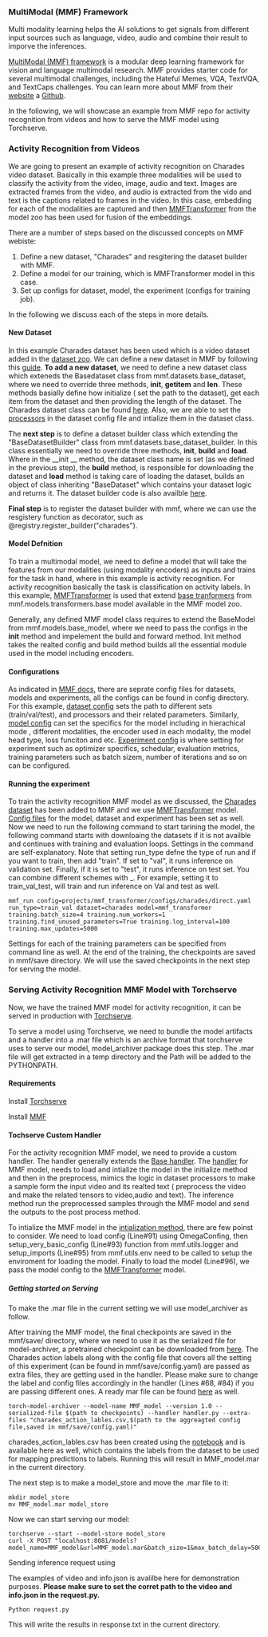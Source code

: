 ### MultiModal (MMF) Framework

Multi modality learning helps the AI solutions to get signals from different input sources such as language, video, audio and combine their result to imporve the inferences. 


[MultiModal (MMF) framework](https://ai.facebook.com/blog/announcing-mmf-a-framework-for-multimodal-ai-models/)  is a modular deep learning framework for vision and language multimodal research. MMF provides  starter code for several multimodal challenges, including the Hateful Memes, VQA, TextVQA, and TextCaps challenges. You can learn more about MMF from their [website](https://mmf.readthedocs.io/en/latest/?fbclid=IwAR3P8zccSXqNt1XCCUv4Ysq0qkD515T6K9JnhUwpNcz0zzRl75FNSio9REU) a [Github](https://github.com/facebookresearch/mmf?fbclid=IwAR2OZi-8rQaxO3uwLxwvvvr9cuY8J6h0JP_g6BBM-qM7wpnNYEZEmWOQ6mc). 

In the following, we will showcase an example from MMF repo for activity recognition from videos and how to serve the MMF model using Torchserve. 


### Activity Recognition from Videos

We are going to present an example of activity recognition on Charades video dataset. Basically in this example three modalities will be used to classify the activity from the video, image, audio and text. Images are extracted frames from the video, and audio is extracted from the vido and text is the captions related to frames in the video. In this case,  embedding for each of the modalities are captured and then [MMFTransformer](https://github.com/facebookresearch/mmf/blob/master/mmf/models/mmf_transformer.py) from the model zoo has been used for fusion of the embeddings. 

 There are a number of steps based on the discussed concepts on MMF webiste:

1. Define a new dataset, "Charades" and resgitering the dataset builder with MMF.
2. Define a model for our training, which is MMFTransformer model in this case.
3. Set up configs for dataset, model, the experiment (configs for training job).

In the following we discuss each of the steps in more details. 

#### New Dataset

In this example Charades dataset has been used which is a video dataset added in the [dataset zoo](https://github.com/facebookresearch/mmf/tree/master/mmf/datasets/builders/charades). We can define a new dataset in MMF by following this [guide](https://mmf.sh/docs/tutorials/dataset). **To add a new dataset**, we need to define a new dataset class which exteneds the Basedataset class from  mmf.datasets.base_dataset, where we need to override three methods, __init__, __getitem__ and __len__. These methods basially define how initialize ( set the path to the dataset), get each item from the dataset and then providing the length of the dataset. The Charades dataset class can be found [here](https://github.com/facebookresearch/mmf/blob/master/mmf/datasets/builders/charades/dataset.py#L16).  Also, we are able to set the [processors](https://github.com/facebookresearch/mmf/blob/master/mmf/configs/datasets/charades/defaults.yaml#L22) in the dataset config file and intialize them in the dataset class. 

The **next step** is to define a dataset builder class which extending the "BaseDatasetBuilder" class from mmf.datasets.base_dataset_builder. In this class essentially we need to override three methods, __init__, __build__ and __load__. Where in the __init __ method, the dataset class name is set (as we defined in the previous step), the __build__ method, is responsible for downloading the dataset and __load__ method is taking care of   loading the dataset, builds an object of class inheriting "BaseDataset" which contains your dataset logic and returns it. The dataset builder code is also availble [here](https://github.com/facebookresearch/mmf/blob/master/mmf/datasets/builders/charades/builder.py).

**Final step** is to register the dataset builder with mmf, where we can use the resgistery function as decorator, such as @registry.register_builder("charades"). 

#### Model Defnition

To train a multimodal model, we need to define a model that will take the features from our modalities (using modality encoders) as inputs and trains for the task in hand, where in this example is activity recognition. For activity recognition basically the task is classification on activity labels. In this example, [MMFTransformer](https://github.com/facebookresearch/mmf/blob/master/mmf/models/mmf_transformer.py) is used that extend [base tranformers](https://github.com/facebookresearch/mmf/blob/master/mmf/models/transformers/base.py) from mmf.models.transformers.base model available in the MMF model zoo.

 Generally, any defined MMF model class requires to extend the BaseModel from mmf.models.base_model, where we need to pass the configs in the __init__ method and impelement the build and forward method. Init method takes the realted config and build method builds all the essential module used in the model including encoders. 

#### Configurations

As indicated in [MMF docs](https://mmf.sh/docs/notes/configuration), there are seprate config files for datasets, models and experiments, all the configs can be found in config directory. For this example, [dataset config](https://github.com/facebookresearch/mmf/blob/master/mmf/configs/datasets/charades/defaults.yaml) sets the path to different sets (train/val/test), and processors and their related parameters. Similarly, [model config](https://github.com/facebookresearch/mmf/blob/master/mmf/configs/models/mmf_transformer/defaults.yaml) can set the specifics for the model including in hierachical mode , different modalities, the encoder used in each modality, the model head type, loss funciton and etc. [Experiment config](https://github.com/facebookresearch/mmf/blob/video_datasets/projects/mmf_transformer/configs/charades/direct.yaml) is where setting for experiment such as optimizer specifics, schedular,  evaluation metrics, training parameters such as batch sizem, number of iterations and so on can be configured. 

#### Running the experiment

To train the activity recognition MMF model as we discussed, the [Charades dataset](https://github.com/facebookresearch/mmf/blob/video_datasets/mmf/datasets/builders/charades/dataset.py#L16) has been added to MMF and we use  [MMFTransformer](https://github.com/facebookresearch/mmf/blob/video_datasets/mmf/models/mmf_transformer.py#L34) model. [Config files](https://github.com/facebookresearch/mmf/tree/video_datasets/mmf/configs) for the model, dataset and experiment has been set as well. Now we need to run the following command to start tarining the model, the following command starts with downloaing the datasets if it is not availble and continues with training and evaluation loops. Settings in the command are self-explanatory. Note that setting run_type defne the type of run and if you want to train, then add "train". If set to "val", it runs inference on validation set. Finally, if it is set to "test", it runs inference on test set. You can combine different schemes  with _. For example, setting it to train_val_test, will train and run inference on Val and test as well.

```
mmf_run config=projects/mmf_transformer/configs/charades/direct.yaml  run_type=train_val dataset=charades model=mmf_transformer training.batch_size=4 training.num_workers=1 training.find_unused_parameters=True training.log_interval=100 training.max_updates=5000
```

Settings for each of the training parameters can be specified from command line as well. At the end of the training, the checkpoints are saved in mmf/save directory. We will use the saved checkpoints in the next step for serving the model.

### Serving Activity Recognition MMF Model with Torchserve

Now, we have the trained MMF model for activity recognition, it can be served in production with [Torchserve](https://github.com/pytorch/serve). 

To serve a model using Torchserve, we need to bundle the model artifacts and a handler into a .mar file which is an archive format that torchserve uses to serve our model, model_archiver package does this step. The .mar file will get extracted in a temp directory and the Path will be added to the PYTHONPATH.

#### Requirements

Install [Torchserve](https://github.com/pytorch/serve)


Install [MMF](https://github.com/facebookresearch/mmf/tree/video_datasets)

#### Tochserve Custom Handler

For the activity recognition MMF model, we need to provide a custom handler. The handler generally extends the [Base handler](https://github.com/pytorch/serve/blob/master/ts/torch_handler/base_handler.py). The [handler](https://github.com/pytorch/serve/blob/adding_MMF_example/examples/MMF-activity-recognition/handler.py) for MMF model, needs to load and intialize the model in the initialize method and then in the preprocess, mimics the logic in dataset processors to make a sample form the input video and its realted text ( preprocess the video and make the related tensors to video,audio and text). The inference method run the preprocessed samples through the  MMF model and send the outputs to the post process method. 

To intialize the MMF model in the [intialization method](https://github.com/pytorch/serve/blob/adding_MMF_example/examples/MMF-activity-recognition/handler.py#L65), there are few poinst to consider. We need to load config (Line#91) using OmegaConfing, then setup_very_basic_config (Line#93) function from mmf.utils.logger and setup_imports (Line#95) from  mmf.utils.env need to be called to setup the enviroment for loading the model. Finally to load the model (Line#96), we pass the model config to the  [MMFTransformer](https://github.com/facebookresearch/mmf/blob/video_datasets/mmf/models/mmf_transformer.py) model. 

##### Getting started on Serving

To make the .mar file in the current setting we will use model_archiver as follow.

After training the MMF model, the final checkpoints are saved in the mmf/save/ directory, where we need to use it as the serialized file for model-archiver, a pretrained checkpoint can be downloaded from [here](https://mmfartifacts.s3-us-west-2.amazonaws.com/mmf_transformer_Charades_final.pth). The Charades action labels along with the config file that covers all the setting of this experiment (can be found in mmf/save/config.yaml) are passed as extra files, they are getting used in the handler. Please make sure to change the label and config files accordingly in the handler (Lines #68, #84) if you are passing different ones. A ready mar file can be found [here](https://mmfartifacts.s3-us-west-2.amazonaws.com/MMF_model.mar) as well.

```
torch-model-archiver --model-name MMF_model --version 1.0 --serialized-file $(path to checkpoints) --handler handler.py --extra-files "charades_action_lables.csv,$(path to the aggreagted config file,saved in mmf/save/config.yaml)"
```

charades_action_lables.csv has been created using the [notebook](https://github.com/pytorch/serve/blob/adding_MMF_example/examples/MMF-activity-recognition/Generting_Charades_action_lables.ipynb) and is available here as well, which contains the labels from the dataset to be used for mapping predictions to labels. Running this will result in MMF_model.mar in the current directory.

The next step is to make a model_store and move the .mar file to it:

```
mkdir model_store
mv MMF_model.mar model_store
```

Now we can start serving our model:

```
torchserve --start --model-store model_store
curl -X POST "localhost:8081/models?model_name=MMF_model&url=MMF_model.mar&batch_size=1&max_batch_delay=5000&initial_workers=1&synchronous=true"
```

Sending inference request using

The examples of video and info.json is avalilbe here for demonstration purposes. **Please make sure to set the corret path to the video and info.json in the request.py.**

```
Python request.py
```

This will write the results in response.txt in the current directory.

